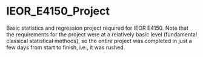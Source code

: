 # IEOR_E4150_Project
Basic statistics and regression project required for IEOR E4150. Note that the requirements for the project were at a relatively basic level (fundamental classical statistical methods), so the entire project was completed in just a few days from start to finish, i.e., it was rushed. 

